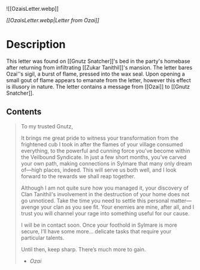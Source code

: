 
![[OzaisLetter.webp]]

*[[OzaisLetter.webp|Letter from Ozai]]*

# Description

This letter was found on [[Gnutz Snatcher]]'s bed in the party's homebase after returning from infiltrating [[Zukar Tanithil]]'s mansion. The letter bares Ozai''s sigil, a burst of flame, pressed into the wax seal. Upon opening a small gout of flame appears to emanate from the letter, however this effect is illusory in nature. The letter contains a message from [[Ozai]] to [[Gnutz Snatcher]].

## Contents

> To my trusted Gnutz,
> 
> It brings me great pride to witness your transformation from the frightened cub I took in after the flames of your village consumed everything, to the powerful and cunning force you’ve become within the Veilbound Syndicate. In just a few short months, you’ve carved your own path, making connections in Sylmare that many only dream of—high places, indeed. This will serve us both well, and I look forward to the rewards we shall reap together.
> 
> Although I am not quite sure how you managed it, your discovery of Clan Tanithil's involvement in the destruction of your home does not go unnoticed. Take the time you need to settle this personal matter—avenge your clan as you see fit. Your enemies are mine, after all, and I trust you will channel your rage into something useful for our cause.
> 
> I will be in contact soon. Once your foothold in Sylmare is more secure, I’ll have some more... delicate tasks that require your particular talents.
> 
> Until then, keep sharp. There’s much more to gain.
> 
> - *Ozai*